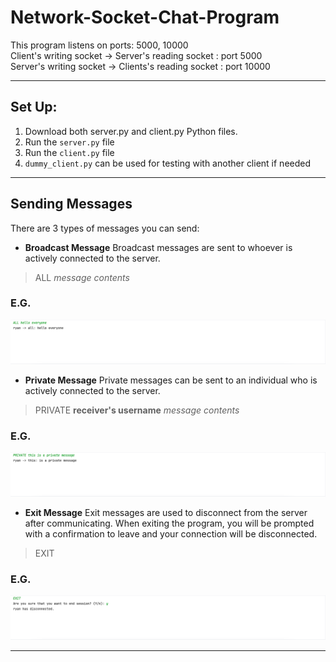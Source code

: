 # Network-Socket-Chat-Program
This program listens on ports: 5000, 10000  
Client's writing socket -> Server's reading socket : port 5000  
Server's writing socket -> Clients's reading socket : port 10000  
___
## Set Up:
1. Download both server.py and client.py Python files.
2. Run the ``server.py`` file
3. Run the ``client.py`` file
4. ``dummy_client.py`` can be used for testing with another client if needed  

___
## Sending Messages
There are 3 types of messages you can send:
* **Broadcast Message**
  Broadcast messages are sent to whoever is actively connected to the server.
> ALL  *message contents*  
### E.G.  
![ALL Command](img/broadcast_message.png)  
* **Private Message**
  Private messages can be sent to an individual who is actively connected to the server.
> PRIVATE **receiver's username**  *message contents*
### E.G.  
![PRIVATE Command](img/private_message.png)   
* **Exit Message**
  Exit messages are used to disconnect from the server after communicating.
  When exiting the program, you will be prompted with a confirmation to leave and your connection will be disconnected.
> EXIT
### E.G.  
![EXIT Command](img/exit_message.png) 
___
